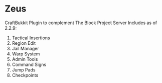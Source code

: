 Zeus
====

CraftBukkit Plugin to complement The Block Project Server
Includes as of 2.2.9:

1. Tactical Insertions
2. Region Edit
3. Jail Manager
4. Warp System
5. Admin Tools
6. Command Signs
7. Jump Pads
8. Checkpoints
